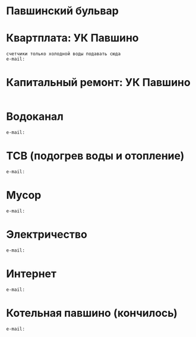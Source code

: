 # Павшинский бульвар

# Квартплата: УК Павшино
```site: http://new.uk-servicedom.ru/
счетчики только холодной воды подавать сюда
e-mail:
```
# Капитальный ремонт: УК Павшино
```
```
# Водоканал 
```site: http://водоканал-павшино.рф/personal/
e-mail:
```
# ТСВ (подогрев воды и отопление)
```site: www.mfc.msk.ru
e-mail:
```
# Мусор
```n/a
e-mail:
```
# Электричество
```site: https://my.mosenergosbyt.ru/auth
e-mail:
```
# Интернет 
```https://lk.seven-sky.net
e-mail:
```
# Котельная павшино (кончилось)
```http://котельная-павшино.рф/
e-mail:
```
